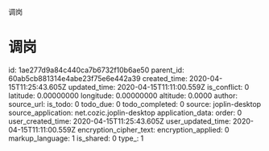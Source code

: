调岗

# 调岗


id: 1ae277d9a84c440ca7b6732f10b6ae50
parent_id: 60ab5cb881314e4abe23f75e6e442a39
created_time: 2020-04-15T11:25:43.605Z
updated_time: 2020-04-15T11:11:00.559Z
is_conflict: 0
latitude: 0.00000000
longitude: 0.00000000
altitude: 0.0000
author: 
source_url: 
is_todo: 0
todo_due: 0
todo_completed: 0
source: joplin-desktop
source_application: net.cozic.joplin-desktop
application_data: 
order: 0
user_created_time: 2020-04-15T11:25:43.605Z
user_updated_time: 2020-04-15T11:11:00.559Z
encryption_cipher_text: 
encryption_applied: 0
markup_language: 1
is_shared: 0
type_: 1